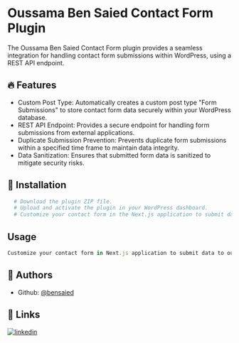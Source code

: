 # Oussama Ben Saied Contact Form Plugin

The Oussama Ben Saied Contact Form plugin provides a seamless integration for handling contact form submissions within WordPress, using a REST API endpoint.

## 🔥 Features

- Custom Post Type: Automatically creates a custom post type "Form Submissions" to store contact form data securely within your WordPress database.
- REST API Endpoint: Provides a secure endpoint for handling form submissions from external applications.
- Duplicate Submission Prevention: Prevents duplicate form submissions within a specified time frame to maintain data integrity.
- Data Sanitization: Ensures that submitted form data is sanitized to mitigate security risks.

## 🚀 Installation

```bash
  # Download the plugin ZIP file.
  # Upload and activate the plugin in your WordPress dashboard.
  # Customize your contact form in the Next.js application to submit data to the designated REST API endpoint.
```

## Usage

```javascript
Customize your contact form in Next.js application to submit data to oussama_ben_saied/v1/contact-form endpoint.
```

## 📝 Authors

- Github: [@bensaied](https://www.github.com/bensaied)

## 🔗 Links

[![linkedin](https://img.shields.io/badge/linkedin-0A66C2?style=for-the-badge&logo=linkedin&logoColor=white)](https://www.linkedin.com/in/oussama-ben-saayeed/)
